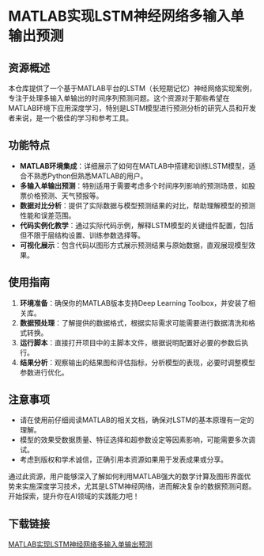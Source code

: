 # MATLAB实现LSTM神经网络多输入单输出预测

## 资源概述

本仓库提供了一个基于MATLAB平台的LSTM（长短期记忆）神经网络实现案例，专注于处理多输入单输出的时间序列预测问题。这个资源对于那些希望在MATLAB环境下应用深度学习，特别是LSTM模型进行预测分析的研究人员和开发者来说，是一个极佳的学习和参考工具。

## 功能特点

- **MATLAB环境集成**：详细展示了如何在MATLAB中搭建和训练LSTM模型，适合不熟悉Python但熟悉MATLAB的用户。
- **多输入单输出预测**：特别适用于需要考虑多个时间序列影响的预测场景，如股票价格预测、天气预报等。
- **数据对比分析**：提供了实际数据与模型预测结果的对比，帮助理解模型的预测性能和误差范围。
- **代码实例化教学**：通过实际代码示例，解释LSTM模型的关键组件配置，包括但不限于层结构设置、训练参数选择等。
- **可视化展示**：包含代码以图形方式展示预测结果与原始数据，直观展现模型效果。

## 使用指南

1. **环境准备**：确保你的MATLAB版本支持Deep Learning Toolbox，并安装了相关库。
2. **数据预处理**：了解提供的数据格式，根据实际需求可能需要进行数据清洗和格式转换。
3. **运行脚本**：直接打开项目中的主脚本文件，根据说明配置好必要的参数后执行。
4. **结果分析**：观察输出的结果图和评估指标，分析模型的表现，必要时调整模型参数进行优化。

## 注意事项

- 请在使用前仔细阅读MATLAB的相关文档，确保对LSTM的基本原理有一定的理解。
- 模型的效果受数据质量、特征选择和超参数设定等因素影响，可能需要多次调试。
- 考虑到版权和学术诚信，正确引用本资源如果用于发表成果或分享。

通过此资源，用户能够深入了解如何利用MATLAB强大的数学计算及图形界面优势来实施深度学习技术，尤其是LSTM神经网络，进而解决复杂的数据预测问题。开始探索，提升你在AI领域的实践能力吧！

## 下载链接

[MATLAB实现LSTM神经网络多输入单输出预测](https://pan.quark.cn/s/876535729ada)